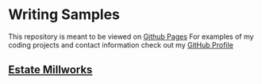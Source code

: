 
# Writing Samples 
  
  This repository is meant to be viewed on [Github Pages](https://jonas-bird.github.io/writing-portfolio/)
  For examples of my coding projects and contact information check out my [GitHub Profile](https://github.com/jonas-bird)
  
## [Estate Millworks](./window-shutters.md)
